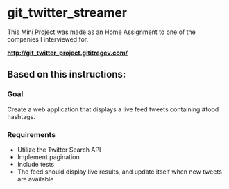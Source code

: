 # git_twitter_streamer

This Mini Project was made as an Home Assignment to one of the companies I interviewed for.

**http://git_twitter_project.gititregev.com/**

## Based on this instructions:

### Goal
Create a web application that displays a live feed tweets containing #food hashtags.

### Requirements

- Utilize the Twitter Search API
- Implement pagination
- Include tests
- The feed should display live results, and update itself when new tweets are available


